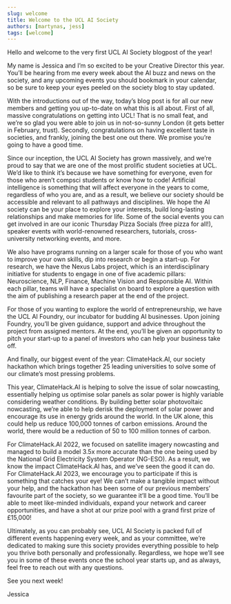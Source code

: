 ```yaml
---
slug: welcome
title: Welcome to the UCL AI Society
authors: [martynas, jess]
tags: [welcome]
---
```



Hello and welcome to the very first UCL AI Society blogpost of the year!

My name is Jessica and I’m so excited to be your Creative Director this year. You’ll be hearing from me every week about the AI buzz and news on the society, and any upcoming events you should bookmark in your calendar, so be sure to keep your eyes peeled on the society blog to stay updated.

With the introductions out of the way, today’s blog post is for all our new members and getting you up-to-date on what this is all about. First of all, massive congratulations on getting into UCL! That is no small feat, and we’re so glad you were able to join us in not-so-sunny London (it gets better in February, trust). Secondly, congratulations on having excellent taste in societies, and frankly, joining the best one out there. We promise you’re going to have a good time.

Since our inception, the UCL AI Society has grown massively, and we’re proud to say that we are one of the most prolific student societies at UCL. We’d like to think it’s because we have something for everyone, even for those who aren’t compsci students or know how to code! Artificial intelligence is something that will affect everyone in the years to come, regardless of who you are, and as a result, we believe our society should be accessible and relevant to all pathways and disciplines. We hope the AI society can be your place to explore your interests, build long-lasting relationships and make memories for life. Some of the social events you can get involved in are our iconic Thursday Pizza Socials (free pizza for all!), speaker events with world-renowned researchers, tutorials, cross-university networking events, and more.

We also have programs running on a larger scale for those of you who want to improve your own skills, dip into research or begin a start-up. For research, we have the Nexus Labs project, which is an interdisciplinary initiative for students to engage in one of five academic pillars: Neuroscience, NLP, Finance, Machine Vision and Responsible AI. Within each pillar, teams will have a specialist on board to explore a question with the aim of publishing a research paper at the end of the project. 

For those of you wanting to explore the world of entrepreneurship, we have the UCL AI Foundry, our incubator for budding AI businesses. Upon joining Foundry, you’ll be given guidance, support and advice throughout the project from assigned mentors. At the end, you’ll be given an opportunity to pitch your start-up to a panel of investors who can help your business take off. 

And finally, our biggest event of the year: ClimateHack.AI, our society hackathon which brings together 25 leading universities to solve some of our climate’s most pressing problems.

This year, ClimateHack.AI is helping to solve the issue of solar nowcasting, essentially helping us optimise solar panels as solar power is highly variable considering weather conditions. By building better solar photovoltaic nowcasting, we’re able to help derisk the deployment of solar power and encourage its use in energy grids around the world. In the UK alone, this could help us reduce 100,000 tonnes of carbon emissions. Around the world, there would be a reduction of 50 to 100 million tonnes of carbon.

For ClimateHack.AI 2022, we focused on satellite imagery nowcasting and managed to build a model 3.5x more accurate than the one being used by the National Grid Electricity System Operator (NG-ESO). As a result, we know the impact ClimateHack.AI has, and we’ve seen the good it can do. For ClimateHack.AI 2023, we encourage you to participate if this is something that catches your eye! We can’t make a tangible impact without your help, and the hackathon has been some of our previous members’ favourite part of the society, so we guarantee it’ll be a good time. You’ll be able to meet like-minded individuals, expand your network and career opportunities, and have a shot at our prize pool with a grand first prize of £15,000!

Ultimately, as you can probably see, UCL AI Society is packed full of different events happening every week, and as your committee, we’re dedicated to making sure this society provides everything possible to help you thrive both personally and professionally. Regardless, we hope we’ll see you in some of these events once the school year starts up, and as always, feel free to reach out with any questions.

See you next week!

Jessica

